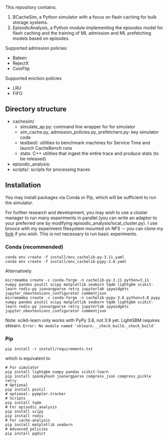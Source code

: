 This repository contains:

1. BCacheSim, a Python simulator with a focus on flash
caching for bulk storage systems.
2. EpisodicAnalysis, a Python module implementing the episodes model
for flash caching and the training of ML admission and ML prefetching models
based on episodes.

Supported admission policies:
- Baleen
- RejectX
- CoinFlip

Supported eviction policies
- LRU
- FIFO

## Directory structure

- cachesim/
    - simulate_ap.py: command line wrapper for for simulator
    - sim_cache.py, admission_policies.py, prefetchers.py: key simulator code
    - testbed/: utilities to benchmark machines for Service Time and launch CacheBench runs
    - stats: C++ utilities that ingest the entire trace and produce stats (to be released)
- episodic_analysis: 
- scripts/: scripts for processing traces

## Installation

You may install packages via Conda or Pip, which will be sufficient to run the simulator.

For further research and development, you may wish to use a cluster manager to run many experiments in parallel (you can write an adaptor to your preferred one by modifying episodic_analysis/local_cluster.py). I use brooce with my experiment filesystem mounted on NFS -- you can clone my [fork](https://github.com/wonglkd/brooce) if you wish. This is not necessary to run basic experiments.

### Conda (recommended)

```
conda env create -f install/env_cachelib-py-3.11.yaml
conda env create -f install/env_cachelib-pypy-3.8.yaml
```

Alternatively:

```
micromamba create -c conda-forge -n cachelib-py-3.11 python=3.11      numpy pandas psutil scipy matplotlib seaborn tqdm lightgbm scikit-learn redis-py jsonargparse retry jupyterlab ipywidgets jupyter_nbextensions_configurator commentjson
micromamba create -c conda-forge -n cachelib-pypy-3.8 python=3.8 pypy numpy pandas psutil scipy matplotlib seaborn tqdm lightgbm scikit-learn redis-py jsonargparse retry jupyterlab ipywidgets jupyter_nbextensions_configurator commentjson
```

Note: scikit-learn only works with PyPy 3.8, not 3.9 yet. LightGBM requires sklearn.
    `Error: No module named 'sklearn.__check_build._check_build'`

### Pip

```
pip install -r install/requirements.txt
```

which is equivalent to

```
# For simulator
pip install lightgbm numpy pandas scikit-learn
pip install spookyhash jsonargparse compress_json compress_pickle retry
# Optional
pip install psutil
# optional: pympler.tracker
# Scripts
pip install tqdm
# For episodic_analysis
pip install scipy
pip install redis
# For cache-analysis
pip install matplotlib seaborn
# Advanced policies
pip install pqdict
```
